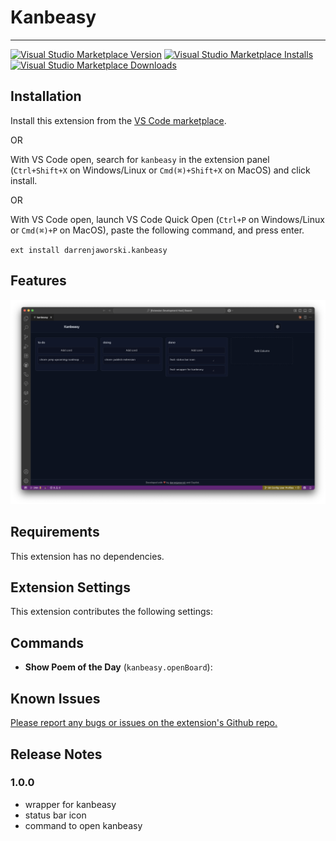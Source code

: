 # Kanbeasy

<!-- TODO description -->

---

[![Visual Studio Marketplace Version](https://img.shields.io/visual-studio-marketplace/v/darrenjaworski.kanbeasy?color=blue&logo=visual-studio)](https://marketplace.visualstudio.com/items?itemName=darrenjaworski.kanbeasy&WT.mc_id=darrenjaworski)
[![Visual Studio Marketplace Installs](https://img.shields.io/visual-studio-marketplace/i/darrenjaworski.poem-of-the-day?logo=visualstudio)](https://marketplace.visualstudio.com/items?itemName=darrenjaworski.kanbeasy&WT.mc_id=darrenjaworski)
[![Visual Studio Marketplace Downloads](https://img.shields.io/visual-studio-marketplace/d/darrenjaworski.poem-of-the-day?logo=visualstudio)](https://marketplace.visualstudio.com/items?itemName=darrenjaworski.kanbeasy&WT.mc_id=darrenjaworski)

## Installation

Install this extension from the [VS Code marketplace](https://marketplace.visualstudio.com/items?itemName=DarrenJaworski.kanbeasy).

OR

With VS Code open, search for `kanbeasy` in the extension panel (`Ctrl+Shift+X` on Windows/Linux or `Cmd(⌘)+Shift+X` on MacOS) and click install.

OR

With VS Code open, launch VS Code Quick Open (`Ctrl+P` on Windows/Linux or `Cmd(⌘)+P` on MacOS), paste the following command, and press enter.

`ext install darrenjaworski.kanbeasy`

## Features

<!-- TODO features overviews -->

![Kanbeasy](https://raw.githubusercontent.com/darrenjaworski/vscode-kanbeasy/refs/heads/main/kanbeasy-preview.png)

## Requirements

This extension has no dependencies.

## Extension Settings

This extension contributes the following settings:

## Commands

- **Show Poem of the Day** (`kanbeasy.openBoard`):

## Known Issues

[Please report any bugs or issues on the extension's Github repo.](https://github.com/darrenjaworski/vscode-kanbeasy/issues/new)

## Release Notes

### 1.0.0

- wrapper for kanbeasy
- status bar icon
- command to open kanbeasy
